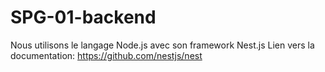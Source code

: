 # SPG-01-backend

Nous utilisons le langage Node.js avec son framework Nest.js Lien vers la documentation: https://github.com/nestjs/nest 
